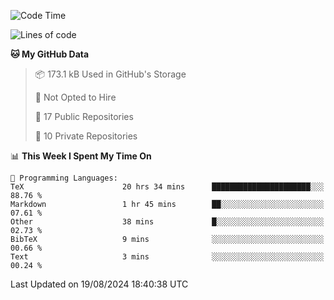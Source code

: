 <!--START_SECTION:waka-->
![Code Time](http://img.shields.io/badge/Code%20Time-1%2C019%20hrs%2039%20mins-blue)

![Lines of code](https://img.shields.io/badge/From%20Hello%20World%20I%27ve%20Written-218.0%20thousand%20lines%20of%20code-blue)

**🐱 My GitHub Data** 

> 📦 173.1 kB Used in GitHub's Storage 
 > 
> 🚫 Not Opted to Hire
 > 
> 📜 17 Public Repositories 
 > 
> 🔑 10 Private Repositories 
 > 
📊 **This Week I Spent My Time On** 

```text
💬 Programming Languages: 
TeX                      20 hrs 34 mins      ██████████████████████░░░   88.76 % 
Markdown                 1 hr 45 mins        ██░░░░░░░░░░░░░░░░░░░░░░░   07.61 % 
Other                    38 mins             █░░░░░░░░░░░░░░░░░░░░░░░░   02.73 % 
BibTeX                   9 mins              ░░░░░░░░░░░░░░░░░░░░░░░░░   00.66 % 
Text                     3 mins              ░░░░░░░░░░░░░░░░░░░░░░░░░   00.24 % 
```


 Last Updated on 19/08/2024 18:40:38 UTC
<!--END_SECTION:waka-->

